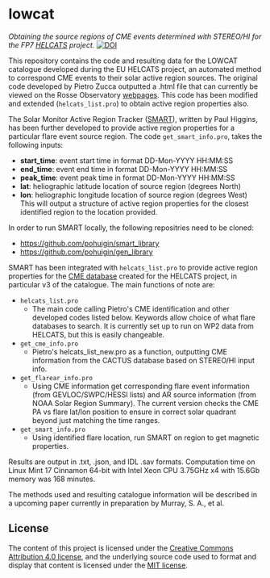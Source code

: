 lowcat
=======

*Obtaining the source regions of CME events determined with STEREO/HI for the FP7 [HELCATS](http://www.helcats-fp7.eu/) project.*
[![DOI](https://zenodo.org/badge/89452379.svg)](https://zenodo.org/badge/latestdoi/89452379)

This repository contains the code and resulting data for the LOWCAT catalogue developed during the EU HELCATS project, an automated method to correspond CME events to their solar active region sources. The original code developed by Pietro Zucca outputted a .html file that can currently be viewed on the Rosse Observatory [webpages](http://data.rosseobservatory.ie/helcats/lowcat/). This code has been modified and extended (``helcats_list.pro``) to obtain active region properties also.

The Solar Monitor Active Region Tracker ([SMART](http://arxiv.org/abs/1006.5898)), written by Paul Higgins, has been further developed to provide active region properties for a particular flare event source region. The code ``get_smart_info.pro``, takes the following inputs:
*  **start_time**: event start time in format DD-Mon-YYYY HH:MM:SS
*  **end_time**: event end time in format DD-Mon-YYYY HH:MM:SS
*  **peak_time**: event peak time in format DD-Mon-YYYY HH:MM:SS
*  **lat**: heliographic latitude location of source region (degrees North)
*  **lon**: heliographic longitude location of source region (degrees West)
This will output a structure of active region properties for the closest identified region to the location provided.

In order to run SMART locally, the following repositries need to be cloned:
*  https://github.com/pohuigin/smart_library
*  https://github.com/pohuigin/gen_library

SMART has been integrated with ``helcats_list.pro`` to provide active region properties for the [CME database](http://www.helcats-fp7.eu/catalogues/wp2_cat.html) created for the HELCATS project, in particular v3 of the catalogue. The main functions of note are:
*  ``helcats_list.pro``
    *  The main code calling Pietro's CME identification and other developed codes listed below. Keywords allow choice of what flare databases to search. It is currently set up to run on WP2 data from HELCATS, but this is easily changeable.
*  ``get_cme_info.pro``
    *  Pietro's helcats_list_new.pro as a function, outputting CME information from the CACTUS database based on STEREO/HI input info.
*  ``get_flarear_info.pro``
    *  Using CME information get corresponding flare event information (from GEVLOC/SWPC/HESSI lists) and AR source information (from NOAA Solar Region Summary). The current version checks the CME PA vs flare lat/lon position to ensure in correct solar quadrant beyond just matching the time ranges.
*  ``get_smart_info.pro``
    * Using identified flare location, run SMART on region to get magnetic properties.

Results are output in .txt, .json, and IDL .sav formats. Computation time on Linux Mint 17 Cinnamon 64-bit with Intel Xeon CPU 3.75GHz x4 with 15.6Gb memory was 168 minutes.

The methods used and resulting catalogue information will be described in a upcoming paper currently in preparation by Murray, S. A., et al.

License
-------

The content of this project is licensed under the [Creative Commons Attribution 4.0 license](https://creativecommons.org/licenses/by/4.0/), and the underlying source code used to format and display that content is licensed under the [MIT license](https://opensource.org/licenses/mit-license.php).
